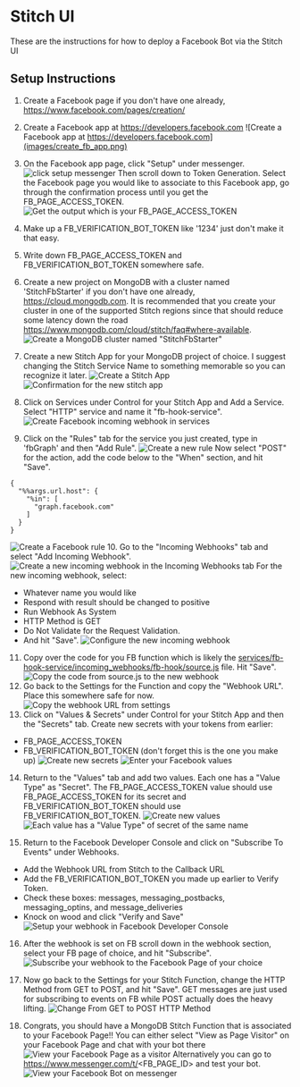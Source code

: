 # Stitch UI

These are the instructions for how to deploy a Facebook Bot via the Stitch UI

## Setup Instructions

1. Create a Facebook page if you don't have one already, https://www.facebook.com/pages/creation/
2. Create a Facebook app at https://developers.facebook.com ![Create a Facebook app at https://developers.facebook.com](images/create_fb_app.png)
3. On the Facebook app page, click "Setup" under messenger. ![click setup messenger](images/setup_fb_messenger.png) Then scroll down to Token Generation.  Select the Facebook page you would like to associate to this Facebook app, go through the confirmation process until you get the FB_PAGE_ACCESS_TOKEN.  ![Get the output which is your FB_PAGE_ACCESS_TOKEN](images/get_fb_page_access_token.png)
4. Make up a FB_VERIFICATION_BOT_TOKEN like '1234' just don't make it that easy.
5. Write down FB_PAGE_ACCESS_TOKEN and FB_VERIFICATION_BOT_TOKEN somewhere safe.

6. Create a new project on MongoDB with a cluster named 'StitchFbStarter' if you don't have one already, https://cloud.mongodb.com.  It is recommended that you create your cluster in one of the supported Stitch regions since that should reduce some latency down the road https://www.mongodb.com/cloud/stitch/faq#where-available. ![Create a MongoDB cluster named "StitchFbStarter"](images/create_mongodb_cluster.png)
7. Create a new Stitch App for your MongoDB project of choice.  I suggest changing the Stitch Service Name to something memorable so you can recognize it later. ![Create a Stitch App](images/create_stitch_app.png) ![Confirmation for the new stitch app](images/create_stitch_app_confirmation.png)
8. Click on Services under Control for your Stitch App and Add a Service.  Select "HTTP" service and name it "fb-hook-service". ![Create Facebook incoming webhook in services](images/create_fb_hook_service.png)
9. Click on the "Rules" tab for the service you just created, type in 'fbGraph' and then "Add Rule". ![Create a new rule](images/create_new_rule.png)
Now select "POST" for the action, add the code below to the "When" section, and hit "Save".
```
{
  "%%args.url.host": {
    "%in": [
      "graph.facebook.com"
    ]
  }
}
```
![Create a Facebook rule](images/create_fb_rule.png)
10. Go to the "Incoming Webhooks" tab and select "Add Incoming Webhook". ![Create a new incoming webhook in the Incoming Webhooks tab](images/create_incoming_webhook.png)
For the new incoming webhook, select: 
* Whatever name you would like
* Respond with result should be changed to positive
* Run Webhook As System
* HTTP Method is GET
* Do Not Validate for the Request Validation.
* And hit "Save".
![Configure the new incoming webhook](images/input_config_for_incoming_webhook.png)
11. Copy over the code for you FB function which is likely the [services/fb-hook-service/incoming_webhooks/fb-hook/source.js](services/fb-hook-service/incoming_webhooks/fb-hook/source.js) file.  Hit "Save".
![Copy the code from source.js to the new webhook](images/copy_source_to_webhook.png)
12. Go back to the Settings for the Function and copy the "Webhook URL". Place this somewhere safe for now. ![Copy the webhook URL from settings](images/copy_webhook_url.png)
13. Click on "Values & Secrets" under Control for your Stitch App and then the "Secrets" tab.  Create new secrets with your tokens from earlier:
* FB_PAGE_ACCESS_TOKEN
* FB_VERIFICATION_BOT_TOKEN (don't forget this is the one you make up)
![Create new secrets](images/create_new_secrets.png)
![Enter your Facebook values](images/enter_fb_secret_values.png)
14. Return to the "Values" tab and add two values.  Each one has a "Value Type" as "Secret".  The FB_PAGE_ACCESS_TOKEN value should use FB_PAGE_ACCESS_TOKEN for its secret and FB_VERIFICATION_BOT_TOKEN should use FB_VERIFICATION_BOT_TOKEN.
![Create new values](images/create_values.png)
![Each value has a "Value Type" of secret of the same name](images/correlate_value_to_secret.png)

15. Return to the Facebook Developer Console and click on "Subscribe To Events" under Webhooks.
* Add the Webhook URL from Stitch to the Callback URL
* Add the FB_VERIFICATION_BOT_TOKEN you made up earlier to Verify Token.
* Check these boxes: messages, messaging_postbacks, messaging_optins, and message_deliveries
* Knock on wood and click "Verify and Save"
![Setup your webhook in Facebook Developer Console](images/fb_setup_webhook.png)
16. After the webhook is set on FB scroll down in the webhook section, select your FB page of choice, and hit "Subscribe".
![Subscribe your webhook to the Facebook Page of your choice](images/fb_subscribe_to_page.png)

17. Now go back to the Settings for your Stitch Function, change the HTTP Method from GET to POST, and hit "Save".  GET messages are just used for subscribing to events on FB while POST actually does the heavy lifting.
![Change From GET to POST HTTP Method](images/change_stitch_from_get_to_post.png)

18. Congrats, you should have a MongoDB Stitch Function that is associated to your Facebook Page!!  You can either select "View as Page Visitor" on your Facebook Page and chat with your bot there ![View your Facebook Page as a visitor](images/fb_view_as_visitor.png) Alternatively you can go to https://www.messenger.com/t/<FB_PAGE_ID> and test your bot. ![View your Facebook Bot on messenger](images/fb_messenger_success.png)